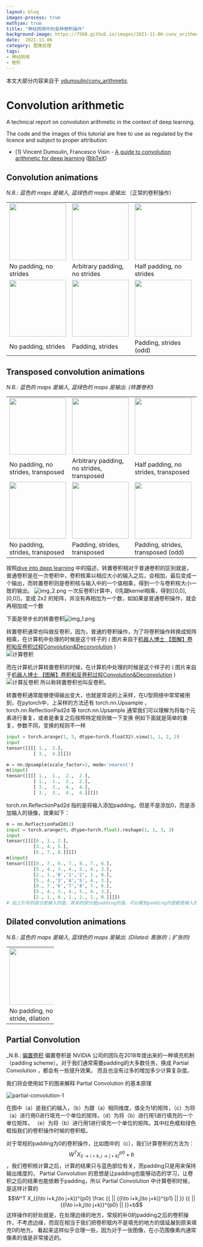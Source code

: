 ```yaml
---
layout: blog
images-process: true
mathjax: true
title: "神经网络中的各种卷积操作"
background-image: https://7568.github.io/images/2021-11-06-conv_arithmetic/no_padding_no_strides.gif
date:  2021-11-06
category: 图像处理
tags:
- 神经网络
- 卷积
---
```


[partial-convolution-1]:https://7568.github.io/images/2021-11-06-conv_arithmetic/partial-convolution-1.png


本文大部分内容来自于 [vdumoulin/conv_arithmetic](https://github.com/vdumoulin/conv_arithmetic/blob/master/README.md) 

# Convolution arithmetic

A technical report on convolution arithmetic in the context of deep learning.

The code and the images of this tutorial are free to use as regulated by the 
licence and subject to proper attribution:

* \[1\] Vincent Dumoulin, Francesco Visin - [A guide to convolution arithmetic
  for deep learning](https://arxiv.org/abs/1603.07285)
  ([BibTeX](https://gist.github.com/fvisin/165ca9935392fa9600a6c94664a01214))

## Convolution animations

_N.B.: 蓝色的 maps 是输入, 蓝绿色的 maps 是输出._（正常的卷积操作）

<table style="width:100%; table-layout:fixed;">
  <tr>
    <td><img width="150px" src="https://7568.github.io/images/2021-11-06-conv_arithmetic/no_padding_no_strides.gif"></td>
    <td><img width="150px" src="https://7568.github.io/images/2021-11-06-conv_arithmetic/arbitrary_padding_no_strides.gif"></td>
    <td><img width="150px" src="https://7568.github.io/images/2021-11-06-conv_arithmetic/same_padding_no_strides.gif"></td>
    <td><img width="150px" src="https://7568.github.io/images/2021-11-06-conv_arithmetic/full_padding_no_strides.gif"></td>
  </tr>
  <tr>
    <td>No padding, no strides</td>
    <td>Arbitrary padding, no strides</td>
    <td>Half padding, no strides</td>
    <td>Full padding, no strides</td>
  </tr>
  <tr>
    <td><img width="150px" src="https://7568.github.io/images/2021-11-06-conv_arithmetic/no_padding_strides.gif"></td>
    <td><img width="150px" src="https://7568.github.io/images/2021-11-06-conv_arithmetic/padding_strides.gif"></td>
    <td><img width="150px" src="https://7568.github.io/images/2021-11-06-conv_arithmetic/padding_strides_odd.gif"></td>
    <td></td>
  </tr>
  <tr>
    <td>No padding, strides</td>
    <td>Padding, strides</td>
    <td>Padding, strides (odd)</td>
    <td></td>
  </tr>
</table>

## Transposed convolution animations

_N.B.: 蓝色的 maps 是输入, 蓝绿色的 maps 是输出. (转置卷积)_

<table style="width:100%; table-layout:fixed;">
  <tr>
    <td><img width="150px" src="https://7568.github.io/images/2021-11-06-conv_arithmetic/no_padding_no_strides_transposed.png"></td>
    <td><img width="150px" src="https://7568.github.io/images/2021-11-06-conv_arithmetic/arbitrary_padding_no_strides_transposed.gif"></td>
    <td><img width="150px" src="https://7568.github.io/images/2021-11-06-conv_arithmetic/same_padding_no_strides_transposed.gif"></td>
    <td><img width="150px" src="https://7568.github.io/images/2021-11-06-conv_arithmetic/full_padding_no_strides_transposed.gif"></td>
  </tr>
  <tr>
    <td>No padding, no strides, transposed</td>
    <td>Arbitrary padding, no strides, transposed</td>
    <td>Half padding, no strides, transposed</td>
    <td>Full padding, no strides, transposed</td>
  </tr>
  <tr>
    <td><img width="150px" src="https://7568.github.io/images/2021-11-06-conv_arithmetic/no_padding_strides_transposed.gif"></td>
    <td><img width="150px" src="https://7568.github.io/images/2021-11-06-conv_arithmetic/padding_strides_transposed.gif"></td>
    <td><img width="150px" src="https://7568.github.io/images/2021-11-06-conv_arithmetic/padding_strides_odd_transposed.gif"></td>
    <td></td>
  </tr>
  <tr>
    <td>No padding, strides, transposed</td>
    <td>Padding, strides, transposed</td>
    <td>Padding, strides, transposed (odd)</td>
    <td></td>
  </tr>
</table>

按照[dive into deep learning](https://d2l.ai/chapter_computer-vision/transposed-conv.html) 中的描述，转置卷积相对于普通卷积的区别就是，普通卷积是在一次卷积中，卷积核乘以相应大小的输入之后，会相加，最后变成一个输出，而转置卷积则是卷积核与输入中的一个值相乘，得到一个与卷积核大小一致的输出。
![img_2.png](https://7568.github.io/images/2021-11-06-conv_arithmetic/transposed-convolution.png)
一次反卷积计算中，0先跟kernel相乘，得到[[0,0],[0,0]]，变成 2x2 的矩阵，并没有再相加为一个数，如如果是普通卷积操作，就会再相加成一个数

下面是带步长的转置卷积![img_1.png](https://7568.github.io/images/2021-11-06-conv_arithmetic/transposed_convolution_with_stride_2.png)

转置卷积通常也叫做反卷积，因为，普通的卷积操作，为了将卷积操作转换成矩阵相乘，在计算机中处理的时候是这个样子的 ( 图片来自于[机器人博士 【图解】卷积和反卷积过程Convolution&Deconvolution](https://zhuanlan.zhihu.com/p/52407509) )  
![计算卷积](https://7568.github.io/images/2021-11-06-conv_arithmetic/convolution_in_conputation.png)

而在计算机计算转置卷积的时候，在计算机中处理的时候是这个样子的  ( 图片来自于[机器人博士 【图解】卷积和反卷积过程Convolution&Deconvolution](https://zhuanlan.zhihu.com/p/52407509) )  
![计算反卷积](https://7568.github.io/images/2021-11-06-conv_arithmetic/transposed_convolution_conputation.png)
所以称转置卷积也叫反卷积。

转置卷积通常能够使得输出变大，也就是常说的上采样，在U型网络中常常被用到，在pytorch中，上采样的方法还有 torch.nn.Upsample ，torch.nn.ReflectionPad2d 等
torch.nn.Upsample 通常我们可以理解为将每个元素进行重复，或者是重复之后按照特定规则做一下变换
例如下面就是简单的重复，参数不同，变换的规则不一样
```python
input = torch.arange(1, 5, dtype=torch.float32).view(1, 1, 2, 2)
input
tensor([[[[ 1.,  2.],
          [ 3.,  4.]]]])

m = nn.Upsample(scale_factor=2, mode='nearest')
m(input)
tensor([[[[ 1.,  1.,  2.,  2.],
          [ 1.,  1.,  2.,  2.],
          [ 3.,  3.,  4.,  4.],
          [ 3.,  3.,  4.,  4.]]]])
```

torch.nn.ReflectionPad2d 指的是将输入添加padding，但是不是添加0，而是添加输入的镜像，效果如下：
```python
m = nn.ReflectionPad2d(2)
input = torch.arange(9, dtype=torch.float).reshape(1, 1, 3, 3)
input
tensor([[[[0., 1., 2.],
          [3., 4., 5.],
          [6., 7., 8.]]]])
m(input)
tensor([[[[8., 7., 6., 7., 8., 7., 6.],
          [5., 4., 3., 4., 5., 4., 3.],
          [2., 1.,'0','1','2', 1., 0.],
          [5., 4.,'3','4','5', 4., 3.],
          [8., 7.,'6','7','8', 7., 6.],
          [5., 4., 3., 4., 5., 4., 3.],
          [2., 1., 0., 1., 2., 1., 0.]]]])
# 加上引号的部分是输入的值，其余的部分是padding的值，可以看到padding的值都是输入的镜像
```

## Dilated convolution animations

_N.B.: 蓝色的 maps 是输入, 蓝绿色的 maps 是输出. (Dilated: 膨胀的；扩张的)_

<table style="width:25%; table-layout:fixed;">
  <tr>
    <td><img width="150px" src="https://7568.github.io/images/2021-11-06-conv_arithmetic/dilation.gif"></td>
  </tr>
  <tr>
    <td>No padding, no stride, dilation</td>
  </tr>
</table>

## Partial Convolution 

_N.B.:  [偏置卷积](https://arxiv.org/pdf/1811.11718.pdf) 
偏置卷积是 NVIDIA 公司的团队在2018年提出来的一种填充机制（padding scheme）。对于我们通常需要padding的大多数任务，换成 Partial Convolution ，都会有一些提升效果。
而且也没有过多的增加多少计算复杂度。

我们将会使用如下的图来解释 Partial Convolution 的基本原理

![partial-convolution-1]

在图中（a）是我们的输入，（b）为跟（a）相同维度，值全为1的矩阵，（c）为将（a）进行用0进行填充一个单位的矩阵，（d）为将（b）进行用1进行填充的一个单位矩阵，
（e）为将（b）进行用1进行填充一个单位的矩阵。其中红色框和绿色框指我们的卷积操作时候的卷积框。

对于常规的padding为0的卷积操作，比如图中的（c），我们计算卷积的方法为： $$ W^T X_{(i\to i+k,j\to j+k)}^{p0}+b $$
，我们卷积核计算之后，计算的结果只与蓝色部位有关，而padding只是用来保持输出维度的，
Partial Convolution 的思想是让padding也能够动态的学习，让卷积之后的结果也能依赖于padding，所以 Partial Convolution 中计算卷积时候，是这样计算的
$$W^T X_{(i\to i+k,j\to j+k)}^{p0} \frac {{ || {(i\to i+k,j\to j+k)}^{p1} || }} {{ || {(i\to i+k,j\to j+k)}^{p0} || }}+b$$
这样操作的好处就是，在处理边缘的地方，常规的补0的padding之后的卷积操作，不考虑边缘，而现在相当于我们把卷积框内不是填充的地方的值延展到原来填充0的地方。
看起来这样似乎合理一些，因为对于一张图像，在小范围像素内通常像素的值是非常接近的。
